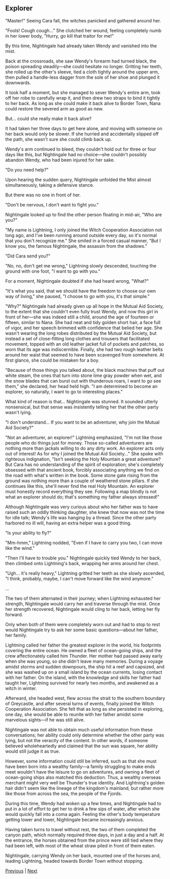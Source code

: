 ## Explorer
"Master!" Seeing Cara fall, the witches panicked and gathered around her.



"Fools! Cough cough..." She clutched her wound, feeling completely numb in her lower body, "Hurry, go kill that traitor for me!"



By this time, Nightingale had already taken Wendy and vanished into the mist.



Back at the crossroads, she saw Wendy's forearm had turned black, the poison spreading steadily—she could hesitate no longer. Gritting her teeth, she rolled up the other's sleeve, tied a cloth tightly around the upper arm, then pulled a handle-less dagger from the sole of her shoe and plunged it downwards.



It took half a moment, but she managed to sever Wendy's entire arm, took off her robe to carefully wrap it, and then drew two straps to bind it tightly to her back. As long as she could make it back alive to Border Town, Nana could restore the severed arm as good as new.



But... could she really make it back alive?



It had taken her three days to get here alone, and moving with someone on her back would only be slower. If she hurried and accidentally slipped off the path, she wasn't sure she could climb back up.



Wendy's arm continued to bleed, they couldn't hold out for three or four days like this, but Nightingale had no choice—she couldn't possibly abandon Wendy, who had been injured for her sake.



"Do you need help?"



Upon hearing the sudden query, Nightingale unfolded the Mist almost simultaneously, taking a defensive stance.

But there was no one in front of her.

"Don't be nervous, I don't want to fight you."

Nightingale looked up to find the other person floating in mid-air, "Who are you?"

"My name is Lightning, I only joined the Witch Cooperation Association not long ago, and I've been running around outside every day, so it's normal that you don't recognize me." She smiled in a forced casual manner, "But I know you, the famous Nightingale, the assassin from the shadows."

"Did Cara send you?"

"No, no, don't get me wrong," Lightning slowly descended, touching the ground with one foot, "I want to go with you."

For a moment, Nightingale doubted if she had heard wrong, "What?"

"It's what you said, that we should have the freedom to choose our own way of living," she paused, "I choose to go with you, it's that simple."



"Why?" Nightingale had already given up all hope in the Mutual Aid Society, to the extent that she couldn't even fully trust Wendy, and now this girl in front of her—she was indeed still a child, around the age of fourteen or fifteen, similar to Nana. She had neat and tidy golden short hair, a face full of vigor, and her speech brimmed with confidence that belied her age. She wasn't wearing the long robes distributed by the Mutual Aid Society, but instead a set of close-fitting long clothes and trousers that facilitated movement, topped with an old leather jacket full of pockets and patches, so worn that its age was indiscernible. Finally, she had two rough leather belts around her waist that seemed to have been scavenged from somewhere. At first glance, she could be mistaken for a boy.



"Because of those things you talked about, the black machines that puff out white steam, the ones that turn into stone lime gray powder when wet, and the snow blades that can burst out with thunderous roars, I want to go see them," she declared, her head held high. "I am determined to become an explorer, so naturally, I want to go to interesting places."



What kind of reason is that... Nightingale was stunned. It sounded utterly nonsensical, but that sense was insistently telling her that the other party wasn't lying.



"I don't understand... If you want to be an adventurer, why join the Mutual Aid Society?"



"Not an adventurer, an explorer!" Lightning emphasized, "I'm not like those people who do things just for money. Those so-called adventurers are nothing more than jackals willing to do any dirty work. An explorer acts only out of interest! As for why I joined the Mutual Aid Society..." She spoke with righteous indignation, "Isn't seeking the Holy Mountain a great adventure? But Cara has no understanding of the spirit of exploration; she's completely obsessed with that ancient book, forcibly associating anything we find on the road with what's written in the book. Some stone gate rising from the ground was nothing more than a couple of weathered stone pillars. If she continues like this, she'll never find the real Holy Mountain. An explorer must honestly record everything they see. Following a map blindly is not what an explorer should do; that's something my father always stressed!"



Although Nightingale was very curious about who her father was to have raised such an oddly thinking daughter, she knew that now was not the time for idle talk; Wendy's life was hanging by a thread. Since the other party harbored no ill will, having an extra helper was a good thing.



"Is your ability to fly?"



"Mm-hmm," Lightning nodded, "Even if I have to carry you two, I can move like the wind."



"Then I'll have to trouble you." Nightingale quickly tied Wendy to her back, then climbed onto Lightning's back, wrapping her arms around her chest.



"Ugh... it's really heavy," Lightning gritted her teeth as she slowly ascended, "I think, probably, maybe, I can't move forward like the wind anymore."

...

The two of them alternated in their journey; when Lightning exhausted her strength, Nightingale would carry her and traverse through the mist. Once her strength recovered, Nightingale would cling to her back, letting her fly forward.



Only when both of them were completely worn out and had to stop to rest would Nightingale try to ask her some basic questions—about her father, her family.



Lightning called her father the greatest explorer in the world, his footprints covering the entire ocean. He owned a fleet of ocean-going ships, and the crew affectionately called him Thunder. Her mother had passed away early when she was young, so she didn't leave many memories. During a voyage amidst storms and sudden downpours, the ship hit a reef and capsized, and she was washed up on a small island by the ocean currents, losing contact with her father. On the island, with the knowledge and skills her father had taught her, Lightning survived for nearly two months, and awakened as a witch in winter.



Afterward, she headed west, flew across the strait to the southern boundary of Greycastle, and after several turns of events, finally joined the Witch Cooperation Association. She felt that as long as she persisted in exploring, one day, she would be able to reunite with her father amidst some marvelous sights—if he was still alive.



Nightingale was not able to obtain much useful information from these conversations; her ability could only determine whether the other party was lying, but not the veracity of the content. In other words, if someone believed wholeheartedly and claimed that the sun was square, her ability would still judge it as true.



However, some information could still be inferred, such as that she must have been born into a wealthy family—a family struggling to make ends meet wouldn't have the leisure to go on adventures, and owning a fleet of ocean-going ships also matched this deduction. Thus, a wealthy overseas merchant might very well be Thunder's true identity. And Lightning's golden hair didn't seem like the lineage of the kingdom's mainland, but rather more like those from across the sea, the people of the Fjords.



During this time, Wendy had woken up a few times, and Nightingale had to put in a lot of effort to get her to drink a few sips of water, after which she would quickly fall into a coma again. Feeling the other's body temperature getting lower and lower, Nightingale became increasingly anxious.



Having taken turns to travel without rest, the two of them completed the canyon path, which normally required three days, in just a day and a half. At the entrance, the horses obtained from the prince were still tied where they had been left, with most of the wheat straw piled in front of them eaten.



Nightingale, carrying Wendy on her back, mounted one of the horses and, leading Lightning, headed towards Border Town without stopping.





[Previous](CH0058.md) | [Next](CH0060.md)
